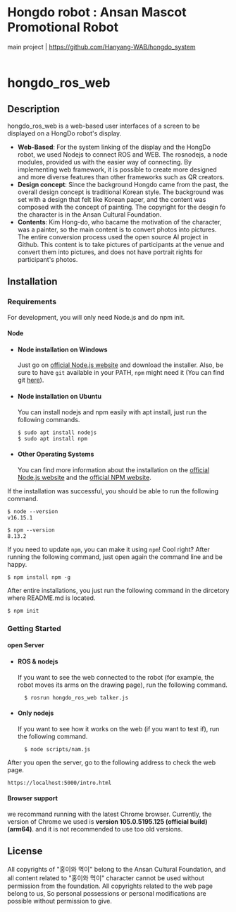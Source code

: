 # Hongdo robot : Ansan Mascot Promotional Robot
main project | https://github.com/Hanyang-WAB/hongdo_system <br><br>

# hongdo_ros_web
## Description
hongdo_ros_web is a web-based user interfaces of a screen to be displayed on a HongDo robot's display. 
  * **Web-Based**: For the system linking of the display and the HongDo robot, we used Nodejs to connect ROS and WEB. The rosnodejs, a node modules, provided us with the easier way of connecting.
  By implementing web framework, it is possible to create more designed and more diverse features than other frameworks such as QR creators.
  * **Design concept**: Since the background Hongdo came from the past, the overall design concept is traditional Korean style. The background was set with a design that felt like Korean paper, and the content was composed with the concept of painting. The copyright for the desgin fo the character is in the Ansan Cultural Foundation.
  * **Contents**: Kim Hong-do, who bacame the motivation of the character, was a painter, so the main content is to convert photos into pictures. The entire conversion process used the open source AI project in Github. This content is to take pictures of participants at the venue and convert them into pictures, and does not have portrait rights for participant's photos.

## Installation
### Requirements

For development, you will only need Node.js and do npm init.

#### Node
- #### Node installation on Windows

  Just go on [official Node.js website](https://nodejs.org/) and download the installer.
Also, be sure to have `git` available in your PATH, `npm` might need it (You can find git [here](https://git-scm.com/)).

- #### Node installation on Ubuntu

  You can install nodejs and npm easily with apt install, just run the following commands.

      $ sudo apt install nodejs
      $ sudo apt install npm

- #### Other Operating Systems
  You can find more information about the installation on the [official Node.js website](https://nodejs.org/) and the [official NPM website](https://npmjs.org/).

If the installation was successful, you should be able to run the following command.

    $ node --version
    v16.15.1

    $ npm --version
    8.13.2

If you need to update `npm`, you can make it using `npm`! Cool right? After running the following command, just open again the command line and be happy.

    $ npm install npm -g
    
After entire installations, you just run the following command in the dircetory where README.md is located.

    $ npm init
    
### Getting Started

#### open Server

- #### ROS & nodejs
    If you want to see the web connected to the robot (for example, the robot moves its arms on the drawing page), run the following command.

        $ rosrun hongdo_ros_web talker.js

- #### Only nodejs
    If you want to see how it works on the web (if you want to test if), run the following command.
        
        $ node scripts/nam.js
        

After you open the server, go to the following address to check the web page.
    
    https://localhost:5000/intro.html
    
#### Browser support

we recommand running with the latest Chrome browser. Currently, the version of Chrome we used is **version 105.0.5195.125 (official build) (arm64)**. and it is not recommended to use too old versions. 

## License

All copyrights of "홍이와 먹이" belong to the Ansan Cultural Foundation, and all content related to "홍이와 먹이" character cannot be used without permission from the foundation. All copyrights related to the web page belong to us, So personal possessions or personal modifications are possible without permission to give.
